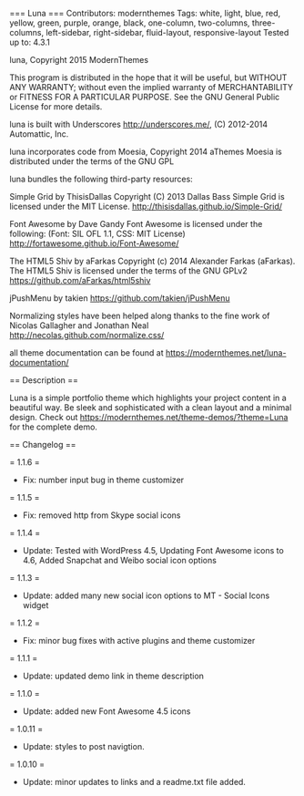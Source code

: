 === Luna ===
Contributors: modernthemes
Tags: white, light, blue, red, yellow, green, purple, orange, black, one-column, two-columns, three-columns, left-sidebar, right-sidebar, fluid-layout, responsive-layout
Tested up to: 4.3.1

luna, Copyright 2015 ModernThemes  

This program is distributed in the hope that it will be useful,
but WITHOUT ANY WARRANTY; without even the implied warranty of
MERCHANTABILITY or FITNESS FOR A PARTICULAR PURPOSE.  See the
GNU General Public License for more details.

luna is built with Underscores http://underscores.me/, (C) 2012-2014 Automattic, Inc.

luna incorporates code from Moesia, Copyright 2014 aThemes
Moesia is distributed under the terms of the GNU GPL

luna bundles the following third-party resources:

Simple Grid by ThisisDallas Copyright (C) 2013 Dallas Bass
Simple Grid is licensed under the MIT License.
http://thisisdallas.github.io/Simple-Grid/

Font Awesome by Dave Gandy
Font Awesome is licensed under the following: (Font: SIL OFL 1.1, CSS: MIT License)
http://fortawesome.github.io/Font-Awesome/

The HTML5 Shiv by aFarkas Copyright (c) 2014 Alexander Farkas (aFarkas).
The HTML5 Shiv is licensed under the terms of the GNU GPLv2 
https://github.com/aFarkas/html5shiv 

jPushMenu by takien 
https://github.com/takien/jPushMenu

Normalizing styles have been helped along thanks to the fine work of
Nicolas Gallagher and Jonathan Neal http://necolas.github.com/normalize.css/

all theme documentation can be found at https://modernthemes.net/luna-documentation/

== Description ==

Luna is a simple portfolio theme which highlights your project content in a beautiful way. Be sleek and sophisticated with a clean layout and a minimal design. Check out https://modernthemes.net/theme-demos/?theme=Luna for the complete demo.

== Changelog ==

= 1.1.6 =
* Fix: number input bug in theme customizer

= 1.1.5 =
* Fix: removed http from Skype social icons 

= 1.1.4 =
* Update: Tested with WordPress 4.5, Updating Font Awesome icons to 4.6, Added Snapchat and Weibo social icon options 

= 1.1.3 =
* Update: added many new social icon options to MT - Social Icons widget 

= 1.1.2 =
* Fix: minor bug fixes with active plugins and theme customizer 

= 1.1.1 =
* Update: updated demo link in theme description

= 1.1.0 =
* Update: added new Font Awesome 4.5 icons

= 1.0.11 =
* Update: styles to post navigtion.

= 1.0.10 =
* Update: minor updates to links and a readme.txt file added.
